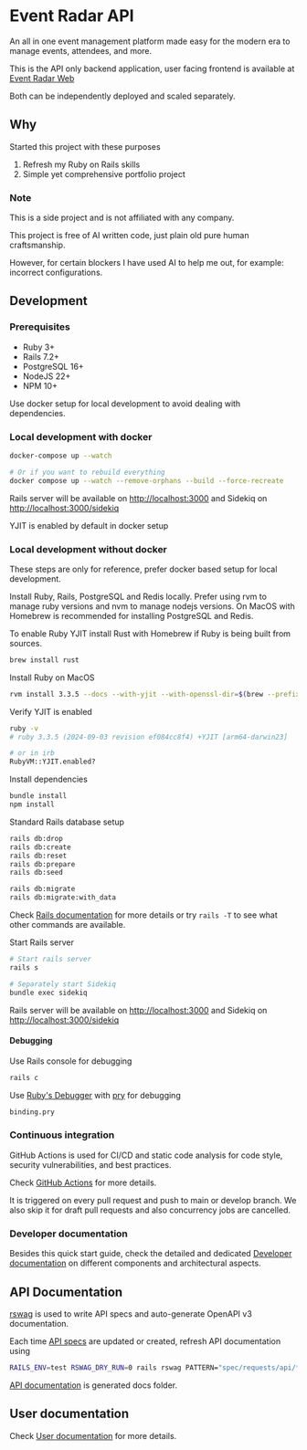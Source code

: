 # Event Radar API

An all in one event management platform made easy for the modern era to manage events, attendees, and more.

This is the API only backend application, user facing frontend is available at
[Event Radar Web](https://github.com/abhiyaantrix/event-radar-web)

Both can be independently deployed and scaled separately.

## Why

Started this project with these purposes

1. Refresh my Ruby on Rails skills
2. Simple yet comprehensive portfolio project

### Note

This is a side project and is not affiliated with any company.

This project is free of AI written code, just plain old pure human craftsmanship.

However, for certain blockers I have used AI to help me out, for example: incorrect configurations.

## Development

### Prerequisites

- Ruby 3+
- Rails 7.2+
- PostgreSQL 16+
- NodeJS 22+
- NPM 10+

Use docker setup for local development to avoid dealing with dependencies.

### Local development with docker

```bash
docker-compose up --watch

# Or if you want to rebuild everything
docker compose up --watch --remove-orphans --build --force-recreate
```

Rails server will be available on <http://localhost:3000> and Sidekiq on <http://localhost:3000/sidekiq>

YJIT is enabled by default in docker setup

### Local development without docker

These steps are only for reference, prefer docker based setup for local development.

Install Ruby, Rails, PostgreSQL and Redis locally.
Prefer using rvm to manage ruby versions and nvm to manage nodejs versions.
On MacOS with Homebrew is recommended for installing PostgreSQL and Redis.

To enable Ruby YJIT install Rust with Homebrew if Ruby is being built from sources.

```bash
brew install rust
```

Install Ruby on MacOS

```bash
rvm install 3.3.5 --docs --with-yjit --with-openssl-dir=$(brew --prefix openssl)
```

Verify YJIT is enabled

```bash
ruby -v
# ruby 3.3.5 (2024-09-03 revision ef084cc8f4) +YJIT [arm64-darwin23]

# or in irb
RubyVM::YJIT.enabled?
```

Install dependencies

```bash
bundle install
npm install
```

Standard Rails database setup

```bash
rails db:drop
rails db:create
rails db:reset
rails db:prepare
rails db:seed

rails db:migrate
rails db:migrate:with_data
```

Check [Rails documentation](https://api.rubyonrails.org/classes/ActiveRecord/Tasks/DatabaseTasks.html)
for more details or try `rails -T` to see what other commands are available.

Start Rails server

```bash
# Start rails server
rails s

# Separately start Sidekiq
bundle exec sidekiq
```

Rails server will be available on <http://localhost:3000> and Sidekiq on <http://localhost:3000/sidekiq>

#### Debugging

Use Rails console for debugging

```bash
rails c
```

Use [Ruby's Debugger](https://github.com/ruby/debug) with
[pry](https://github.com/pry/pry) for debugging

```bash
binding.pry
```

### Continuous integration

GitHub Actions is used for CI/CD and static code analysis for code style, security vulnerabilities, and best practices.

Check [GitHub Actions](.github/workflows) for more details.

It is triggered on every pull request and push to main or develop branch.
We also skip it for draft pull requests and also concurrency jobs are cancelled.

### Developer documentation

Besides this quick start guide, check the detailed and dedicated [Developer documentation](./docs/developer_guide)
on different components and architectural aspects.

## API Documentation

[rswag](https://github.com/rswag/rswag) is used to write API specs and auto-generate OpenAPI v3 documentation.

Each time [API specs](./spec/requests/api) are updated or created, refresh API documentation using

```bash
RAILS_ENV=test RSWAG_DRY_RUN=0 rails rswag PATTERN="spec/requests/api/**/*_spec.rb"
```

[API documentation](./docs/api_guide) is generated docs folder.

## User documentation

Check [User documentation](./docs/user_guide) for more details.
